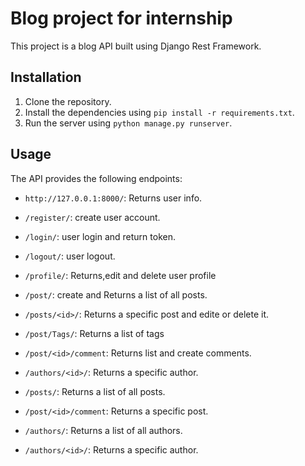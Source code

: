 # Blog project for internship
This project is a blog API built using Django Rest Framework.

## Installation

1. Clone the repository.
2. Install the dependencies using `pip install -r requirements.txt`.
3. Run the server using `python manage.py runserver`.

## Usage

The API provides the following endpoints:

- `http://127.0.0.1:8000/`: Returns  user info.
- `/register/`: create user account. 
- `/login/`: user login and return token.
- `/logout/`: user logout.
- `/profile/`: Returns,edit and delete user profile
- `/post/`: create and Returns a list of all posts.
- `/posts/<id>/`: Returns a specific post and edite or delete it.
- `/post/Tags/`: Returns a list of tags
- `/post/<id>/comment`: Returns list and create comments.
    
- `/authors/<id>/`: Returns a specific author.
  
- `/posts/`: Returns a list of all posts.
- `/post/<id>/comment`: Returns a specific post.
- `/authors/`: Returns a list of all authors.
- `/authors/<id>/`: Returns a specific author.
